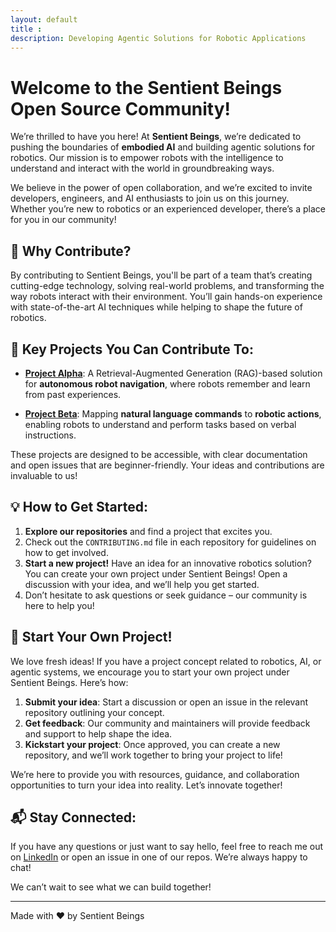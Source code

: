 ```yaml
---
layout: default
title :  
description: Developing Agentic Solutions for Robotic Applications
---
```


# Welcome to the Sentient Beings Open Source Community!

We’re thrilled to have you here! At **Sentient Beings**, we’re dedicated to pushing the boundaries of **embodied AI** and building agentic solutions for robotics. Our mission is to empower robots with the intelligence to understand and interact with the world in groundbreaking ways.

We believe in the power of open collaboration, and we’re excited to invite developers, engineers, and AI enthusiasts to join us on this journey. Whether you’re new to robotics or an experienced developer, there’s a place for you in our community!

## 🌟 Why Contribute?
By contributing to Sentient Beings, you'll be part of a team that’s creating cutting-edge technology, solving real-world problems, and transforming the way robots interact with their environment. You’ll gain hands-on experience with state-of-the-art AI techniques while helping to shape the future of robotics.

## 🚀 Key Projects You Can Contribute To:
- [**Project Alpha**](https://github.com/Sentient-Beings/RobotwithMemory): A Retrieval-Augmented Generation (RAG)-based solution for **autonomous robot navigation**, where robots remember and learn from past experiences.
  
- [**Project Beta**](https://github.com/Sentient-Beings/Language-to-Actions): Mapping **natural language commands** to **robotic actions**, enabling robots to understand and perform tasks based on verbal instructions.

These projects are designed to be accessible, with clear documentation and open issues that are beginner-friendly. Your ideas and contributions are invaluable to us!

## 💡 How to Get Started:
1. **Explore our repositories** and find a project that excites you.
2. Check out the `CONTRIBUTING.md` file in each repository for guidelines on how to get involved.
3. **Start a new project!** Have an idea for an innovative robotics solution? You can create your own project under Sentient Beings! Open a discussion with your idea, and we’ll help you get started.
4. Don’t hesitate to ask questions or seek guidance – our community is here to help you!

## 🎯 Start Your Own Project!
We love fresh ideas! If you have a project concept related to robotics, AI, or agentic systems, we encourage you to start your own project under Sentient Beings. Here’s how:
1. **Submit your idea**: Start a discussion or open an issue in the relevant repository outlining your concept.
2. **Get feedback**: Our community and maintainers will provide feedback and support to help shape the idea.
3. **Kickstart your project**: Once approved, you can create a new repository, and we’ll work together to bring your project to life!

We’re here to provide you with resources, guidance, and collaboration opportunities to turn your idea into reality. Let’s innovate together!

## 📬 Stay Connected:
If you have any questions or just want to say hello, feel free to reach me out on [LinkedIn](https://www.linkedin.com/in/muhammad-ahmed-845a371b6/) or open an issue in one of our repos. We’re always happy to chat!

We can’t wait to see what we can build together!

---

Made with ❤️ by Sentient Beings
